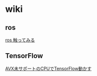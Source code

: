 # wiki

## ros

[ros 触ってみる](https://github.com/naruai/wiki/blob/master/ros/README.md)

## TensorFlow

[AVX未サポートのCPUでTensorFlow動かす](https://github.com/naruai/wiki/blob/master/TensorFlow/BuildTensorFlowWOAVX.md)
